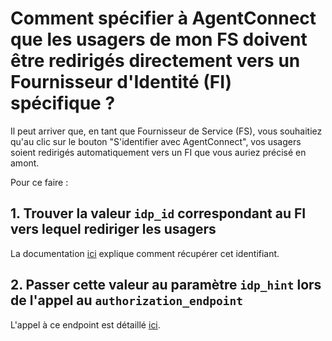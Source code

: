 # Comment spécifier à AgentConnect que les usagers de mon FS doivent être redirigés directement vers un Fournisseur d'Identité (FI) spécifique ?

Il peut arriver que, en tant que Fournisseur de Service (FS), vous souhaitiez qu'au clic sur le bouton "S'identifier avec AgentConnect", vos usagers soient redirigés automatiquement vers un FI que vous auriez précisé en amont.

Pour ce faire :

## 1. Trouver la valeur `idp_id` correspondant au FI vers lequel rediriger les usagers

La documentation [ici](./connaitre-le-fi-utilise.md) explique comment récupérer cet identifiant.

## 2. Passer cette valeur au paramètre `idp_hint` lors de l'appel au `authorization_endpoint`

L'appel à ce endpoint est détaillé [ici](./implementation_technique.md).
